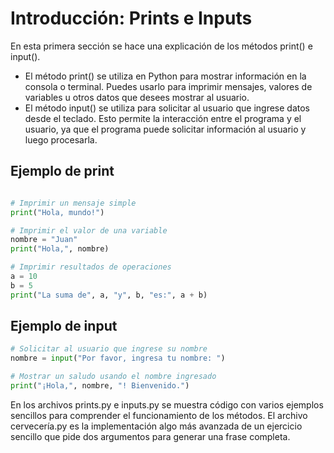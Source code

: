 # Introducción: Prints e Inputs

En esta primera sección se hace una explicación de los métodos print() e input().

- El método print() se utiliza en Python para mostrar información en la consola o terminal. Puedes usarlo para imprimir mensajes, valores de variables u otros datos que desees mostrar al usuario. 
- El método input()  se utiliza para solicitar al usuario que ingrese datos desde el teclado. Esto permite la interacción entre el programa y el usuario, ya que el programa puede solicitar información al usuario y luego procesarla.

## Ejemplo de print

```python

# Imprimir un mensaje simple
print("Hola, mundo!")

# Imprimir el valor de una variable
nombre = "Juan"
print("Hola,", nombre)

# Imprimir resultados de operaciones
a = 10
b = 5
print("La suma de", a, "y", b, "es:", a + b)

```

## Ejemplo de input

```python
# Solicitar al usuario que ingrese su nombre
nombre = input("Por favor, ingresa tu nombre: ")

# Mostrar un saludo usando el nombre ingresado
print("¡Hola,", nombre, "! Bienvenido.")

```

En los archivos prints.py e inputs.py se muestra código con varios ejemplos sencillos para comprender el funcionamiento de los métodos.
El archivo cervecería.py es la implementación algo más avanzada de un ejercicio sencillo que pide dos argumentos para generar una frase completa.